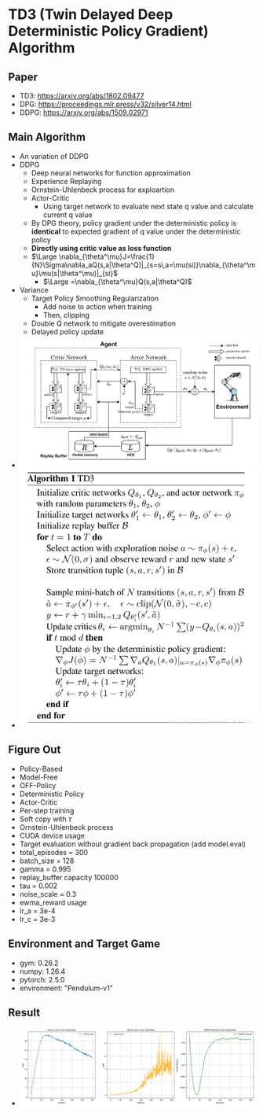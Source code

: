 # TD3 (Twin Delayed Deep Deterministic Policy Gradient) Algorithm
## Paper
* TD3: https://arxiv.org/abs/1802.09477
* DPG: https://proceedings.mlr.press/v32/silver14.html
* DDPG: https://arxiv.org/abs/1509.02971
## Main Algorithm
* An variation of DDPG
* DDPG
  * Deep neural networks for function approximation
  * Experience Replaying
  * Ornstein-Uhlenbeck process for exploartion
  * Actor-Critic
    * Using target network to evaluate next state q value and calculate current q value
  * By DPG theory, policy gradient under the deterministic policy is **identical** to expected gradient of q value under the deterministic policy
  * **Directly using critic value as loss function**
  * $`\Large \nabla_{\theta^\mu}J=\frac{1}{N}\Sigma\nabla_aQ(s,a|\theta^Q)|_{s=si,a=\mu(si)}\nabla_{\theta^\mu}\mu(s|\theta^\mu)|_{si}`$
    * $\Large =\nabla_{\theta^\mu}Q(s,a|\theta^Q)$
* Variance
  * Target Policy Smoothing Regularization
    * Add noise to action when training
    * Then, clipping
  * Double Q network to mitigate overestimation 
  * Delayed policy update
* ![TD3-structure](td3-structure.png)
* ![TD3-Algorithm](td3-algorithm.png)
## Figure Out
* Policy-Based
* Model-Free
* OFF-Policy
* Deterministic Policy
* Actor-Critic
* Per-step training
* Soft copy with $\tau$
* Ornstein-Uhlenbeck process
* CUDA device usage
* Target evaluation without gradient back propagation (add model.eval)
* total_episodes = 300
* batch_size = 128
* gamma      = 0.995
* replay_buffer capacity 100000
* tau = 0.002
* noise_scale = 0.3
* ewma_reward usage
* lr_a = 3e-4
* lr_c = 3e-3
## Environment and Target Game
* gym: 0.26.2
* numpy: 1.26.4 
* pytorch: 2.5.0
* environment: "Pendulum-v1"
## Result
* ![TD3](TD3_plot-whole.png)

